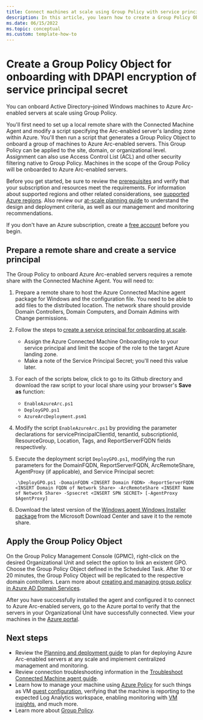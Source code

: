 ```yaml
---
title: Connect machines at scale using Group Policy with service principal encryption
description: In this article, you learn how to create a Group Policy Object to onboard Active Directory-joined Windows machines to Azure Arc-enabled servers. 
ms.date: 06/15/2022
ms.topic: conceptual
ms.custom: template-how-to
---
```


# Create a Group Policy Object for onboarding with DPAPI encryption of service principal secret

You can onboard Active Directory–joined Windows machines to Azure Arc-enabled servers at scale using Group Policy.

You'll first need to set up a local remote share with the Connected Machine Agent and modify a script specifying the Arc-enabled server's landing zone within Azure. You'll then run a script that generates a Group Policy Object to onboard a group of machines to Azure Arc-enabled servers. This Group Policy can be applied to the site, domain, or organizational level. Assignment can also use Access Control List (ACL) and other security filtering native to Group Policy. Machines in the scope of the Group Policy will be onboarded to Azure Arc-enabled servers.

Before you get started, be sure to review the [prerequisites](prerequisites.md) and verify that your subscription and resources meet the requirements. For information about supported regions and other related considerations, see [supported Azure regions](overview.md#supported-regions). Also review our [at-scale planning guide](plan-at-scale-deployment.md) to understand the design and deployment criteria, as well as our management and monitoring recommendations.  

If you don't have an Azure subscription, create a [free account](https://azure.microsoft.com/free/?WT.mc_id=A261C142F) before you begin.

## Prepare a remote share and create a service principal

The Group Policy to onboard Azure Arc-enabled servers requires a remote share with the Connected Machine Agent. You will need to:

1. Prepare a remote share to host the Azure Connected Machine agent package for Windows and the configuration file. You need to be able to add files to the distributed location. The network share should provide Domain Controllers, Domain Computers, and Domain Admins with Change permissions.

1. Follow the steps to [create a service principal for onboarding at scale](onboard-service-principal.md#create-a-service-principal-for-onboarding-at-scale).

    * Assign the Azure Connected Machine Onboarding role to your service principal and limit the scope of the role to the target Azure landing zone.
    * Make a note of the Service Principal Secret; you'll need this value later.

1. For each of the scripts below, click to go to its Github directory and download the raw script to your local share using your browser's **Save as** function:
    * `EnableAzureArc.ps1`
    * `DeployGPO.ps1`
    * `AzureArcDeployment.psm1`

1. Modify the script `EnableAzureArc.ps1` by providing the parameter declarations for servicePrincipalClientId, tenantId, subscriptionId, ResourceGroup, Location, Tags, and ReportServerFQDN fields respectively.

1. Execute the deployment script `DeployGPO.ps1`, modifying the run parameters for the DomainFQDN, ReportServerFQDN, ArcRemoteShare, AgentProxy (if applicable), and Service Principal secret:

    ```
    .\DeployGPO.ps1 -DomainFQDN <INSERT Domain FQDN> -ReportServerFQDN <INSERT Domain FQDN of Network Share> -ArcRemoteShare <INSERT Name of Network Share> -Spsecret <INSERT SPN SECRET> [-AgentProxy $AgentProxy]
    ```

1. Download the latest version of the [Windows agent Windows Installer package](https://aka.ms/AzureConnectedMachineAgent) from the Microsoft Download Center and save it to the remote share. 

## Apply the Group Policy Object 

On the Group Policy Management Console (GPMC), right-click on the desired Organizational Unit and select the option to link an existent GPO. Choose the Group Policy Object defined in the Scheduled Task. After 10 or 20 minutes, the Group Policy Object will be replicated to the respective domain controllers. Learn more about [creating and managing group policy in Azure AD Domain Services](../../active-directory-domain-services/manage-group-policy.md). 

After you have successfully installed the agent and configured it to connect to Azure Arc-enabled servers, go to the Azure portal to verify that the servers in your Organizational Unit have successfully connected. View your machines in the [Azure portal](https://aka.ms/hybridmachineportal). 

## Next steps

- Review the [Planning and deployment guide](plan-at-scale-deployment.md) to plan for deploying Azure Arc-enabled servers at any scale and implement centralized management and monitoring.
- Review connection troubleshooting information in the [Troubleshoot Connected Machine agent guide](troubleshoot-agent-onboard.md).
- Learn how to manage your machine using [Azure Policy](../../governance/policy/overview.md) for such things as VM [guest configuration](../../governance/policy/concepts/guest-configuration.md), verifying that the machine is reporting to the expected Log Analytics workspace, enabling monitoring with [VM insights](../../azure-monitor/vm/vminsights-enable-policy.md), and much more.
- Learn more about [Group Policy](/troubleshoot/windows-server/group-policy/group-policy-overview).

